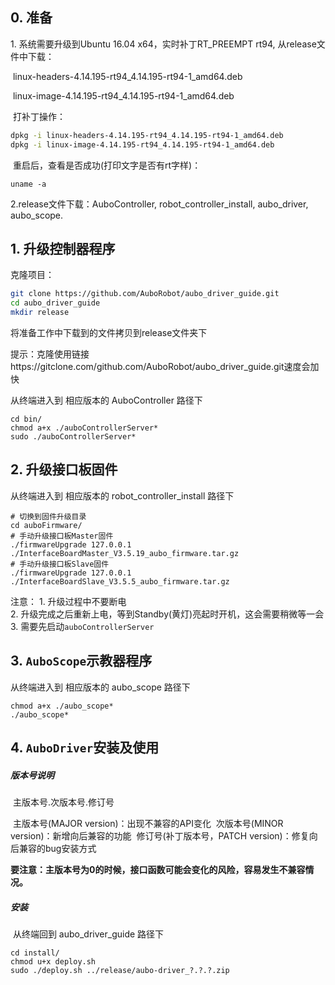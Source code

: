 ## 0\. 准备

1\. 系统需要升级到Ubuntu 16.04 x64，实时补丁RT_PREEMPT rt94, 从release文件中下载：

​	linux-headers-4.14.195-rt94_4.14.195-rt94-1_amd64.deb

​	linux-image-4.14.195-rt94_4.14.195-rt94-1_amd64.deb  

​    打补丁操作：

```bash
dpkg -i linux-headers-4.14.195-rt94_4.14.195-rt94-1_amd64.deb
dpkg -i linux-image-4.14.195-rt94_4.14.195-rt94-1_amd64.deb  
```

​    重启后，查看是否成功(打印文字是否有rt字样)：

```
uname -a
```

2.release文件下载：AuboController, robot_controller_install, aubo_driver, aubo_scope.

##   

## 1\. 升级控制器程序

克隆项目：

```bash
git clone https://github.com/AuboRobot/aubo_driver_guide.git
cd aubo_driver_guide
mkdir release
```

将准备工作中下载到的文件拷贝到release文件夹下

提示：克隆使用链接https://gitclone.com/github.com/AuboRobot/aubo_driver_guide.git速度会加快

从终端进入到 相应版本的 AuboController 路径下

```
cd bin/
chmod a+x ./auboControllerServer*
sudo ./auboControllerServer*
```



## 2\. 升级接口板固件

从终端进入到 相应版本的 robot_controller_install 路径下

```
# 切换到固件升级目录
cd auboFirmware/
# 手动升级接口板Master固件
./firmwareUpgrade 127.0.0.1 ./InterfaceBoardMaster_V3.5.19_aubo_firmware.tar.gz
# 手动升级接口板Slave固件
./firmwareUpgrade 127.0.0.1 ./InterfaceBoardSlave_V3.5.5_aubo_firmware.tar.gz
```

注意：
1\. 升级过程中不要断电  
2\. 升级完成之后重新上电，等到Standby(黄灯)亮起时开机，这会需要稍微等一会
3\. 需要先启动`auboControllerServer`



## 3\. `AuboScope`示教器程序

从终端进入到 相应版本的 aubo_scope 路径下

```
chmod a+x ./aubo_scope*
./aubo_scope*
```



## 4\. `AuboDriver`安装及使用

##### 版本号说明

​	主版本号.次版本号.修订号	

​	主版本号(MAJOR version)：出现不兼容的API变化
​	次版本号(MINOR version)：新增向后兼容的功能
​	修订号(补丁版本号，PATCH version)：修复向后兼容的bug安装方式

​    **要注意：主版本号为0的时候，接口函数可能会变化的风险，容易发生不兼容情况。**

##### 安装

​    从终端回到 aubo_driver_guide 路径下

```
cd install/
chmod u+x deploy.sh
sudo ./deploy.sh ../release/aubo-driver_?.?.?.zip
```



